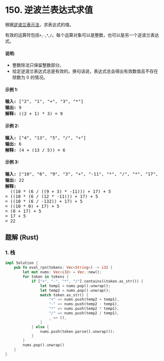 # 150. 逆波兰表达式求值
根据[逆波兰表示法](https://baike.baidu.com/item/%E9%80%86%E6%B3%A2%E5%85%B0%E5%BC%8F/128437)，求表达式的值。

有效的运算符包括```+```,```-```,```*```,```/```。每个运算对象可以是整数，也可以是另一个逆波兰表达式。

#### 说明:
* 整数除法只保留整数部分。
* 给定逆波兰表达式总是有效的。换句话说，表达式总会得出有效数值且不存在除数为 0 的情况。

#### 示例 1:
<pre>
<strong>输入:</strong> ["2", "1", "+", "3", "*"]
<strong>输出:</strong> 9
<strong>解释:</strong> ((2 + 1) * 3) = 9
</pre>

#### 示例 2:
<pre>
<strong>输入:</strong> ["4", "13", "5", "/", "+"]
<strong>输出:</strong> 6
<strong>解释:</strong> (4 + (13 / 5)) = 6
</pre>

#### 示例 3:
<pre>
<strong>输入:</strong> ["10", "6", "9", "3", "+", "-11", "*", "/", "*", "17", "+", "5", "+"]
<strong>输出:</strong> 22
<strong>解释:</strong>
  ((10 * (6 / ((9 + 3) * -11))) + 17) + 5
= ((10 * (6 / (12 * -11))) + 17) + 5
= ((10 * (6 / -132)) + 17) + 5
= ((10 * 0) + 17) + 5
= (0 + 17) + 5
= 17 + 5
= 22
</pre>

## 题解 (Rust)

### 1. 栈
```Rust
impl Solution {
    pub fn eval_rpn(tokens: Vec<String>) -> i32 {
        let mut nums: Vec<i32> = Vec::new();
        for token in tokens {
            if ["+", "-", "*", "/"].contains(&token.as_str()) {
                let temp1 = nums.pop().unwrap();
                let temp2 = nums.pop().unwrap();
                match token.as_str() {
                    "+" => nums.push(temp2 + temp1),
                    "-" => nums.push(temp2 - temp1),
                    "*" => nums.push(temp2 * temp1),
                    "/" => nums.push(temp2 / temp1),
                    _ => (),
                }
            } else {
                nums.push(token.parse().unwrap());
            }
        }
        nums.pop().unwrap()
    }
}
```
